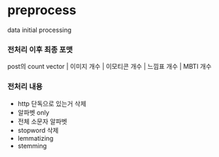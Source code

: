 # preprocess
data initial processing

### 전처리 이후 최종 포맷

post의 count vector | 이미지 개수 | 이모티콘 개수 | 느낌표 개수 | MBTI 개수

### 전처리 내용
- http 단독으로 있는거 삭제
- 알파벳 only
- 전체 소문자 알파벳
- stopword 삭제
- lemmatizing
- stemming
